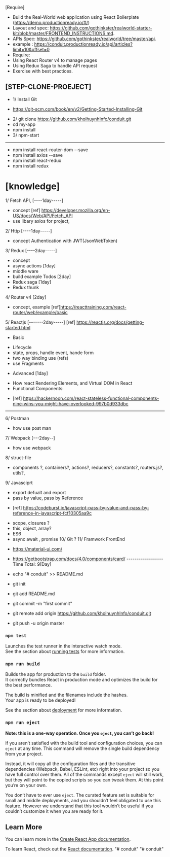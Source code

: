 
[Require]
- Build the Real-World web application using React Boilerplate (https://demo.productionready.io/#/)
- Layout and spec: https://github.com/gothinkster/realworld-starter-kit/blob/master/FRONTEND_INSTRUCTIONS.md.
 - APIs Spec: https://github.com/gothinkster/realworld/tree/master/api.
- example : https://conduit.productionready.io/api/articles?limit=10&offset=0
- Require:
- Using React Router v4 to manage pages
- Using Redux Saga to handle API request
- Exercise with best practices.


[STEP-CLONE-PROEJECT]
----
- 1/ Install Git
+ https://git-scm.com/book/en/v2/Getting-Started-Installing-Git
- 2/ git clone https://github.com/khoihuynhInfo/conduit.git
- cd my-app
- npm install
- 3/ npm-start
-----------

- npm install react-router-dom --save
- npm install axios --save
- npm install react-redux
- npm install redux

# [knowledge]
1/ Fetch API, [----1day-----]
- concept
[ref] https://developer.mozilla.org/en-US/docs/Web/API/Fetch_API
- use libary axios for project,

2/ Http [----1day-----]
- concept
Authentication with JWT(JsonWebToken)

3/ Redux [----2day-----]
- concept
- async actions [1day]
- middle ware
- build example Todos [2day]
- Redux saga [1day]
- Redux thunk


4/ Router v4 [2day]
- concept, example 
[ref]https://reacttraining.com/react-router/web/example/basic

5/ Reactjs [-------2day-----]
[ref] https://reactjs.org/docs/getting-started.html
- Basic
 + Lifecycle
 + state, props, handle event, hande form 
 + two way binding use (refs)
 + use Fragments

- Advanced [1day]
 + How react Rendering Elements, and Virtual DOM in React
 + Functional Components: 
  - [ref] https://hackernoon.com/react-stateless-functional-components-nine-wins-you-might-have-overlooked-997b0d933dbc
--------------------------------------------------

6/ Postman 
- how use post man

7/ Webpack [---2day--]
- how use webpack

8/ struct-file
 + components ?, containers?, actions?, reducers?, constants?, routers.js?, utils?, 

9/ Javasciprt 
 + export defualt and export 
 + pass by value, pass by Reference 
  - [ref] https://codeburst.io/javascript-pass-by-value-and-pass-by-reference-in-javascript-fcf10305aa9c
 + scope, closures ?
 + this, object, array?
 + ES6  
 + async await , promise
10/ Git ? 
11/  Framwork FrontEnd 
- https://material-ui.com/
- https://getbootstrap.com/docs/4.0/components/card/
------------------Time Total: 9[Day] 


- echo "# conduit" >> README.md
- git init
- git add README.md
- git commit -m "first commit"
- git remote add origin https://github.com/khoihuynhInfo/conduit.git
- git push -u origin master


### `npm test`

Launches the test runner in the interactive watch mode.<br>
See the section about [running tests](https://facebook.github.io/create-react-app/docs/running-tests) for more information.

### `npm run build`

Builds the app for production to the `build` folder.<br>
It correctly bundles React in production mode and optimizes the build for the best performance.

The build is minified and the filenames include the hashes.<br>
Your app is ready to be deployed!

See the section about [deployment](https://facebook.github.io/create-react-app/docs/deployment) for more information.

### `npm run eject`

**Note: this is a one-way operation. Once you `eject`, you can’t go back!**

If you aren’t satisfied with the build tool and configuration choices, you can `eject` at any time. This command will remove the single build dependency from your project.

Instead, it will copy all the configuration files and the transitive dependencies (Webpack, Babel, ESLint, etc) right into your project so you have full control over them. All of the commands except `eject` will still work, but they will point to the copied scripts so you can tweak them. At this point you’re on your own.

You don’t have to ever use `eject`. The curated feature set is suitable for small and middle deployments, and you shouldn’t feel obligated to use this feature. However we understand that this tool wouldn’t be useful if you couldn’t customize it when you are ready for it.

## Learn More

You can learn more in the [Create React App documentation](https://facebook.github.io/create-react-app/docs/getting-started).

To learn React, check out the [React documentation](https://reactjs.org/).
"# conduit" 
"# conduit" 

